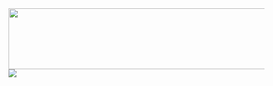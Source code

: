 <a href="https://github.com/devxb/gitanimals">
  <img src="https://render.gitanimals.org/lines/seulki-k?pet-id=1" width="1000" height="120"/>
</a>

  <img src="https://render.gitanimals.org/farms/seulki-k}"/>

